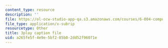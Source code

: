 ```yaml
---
content_type: resource
description: ''
file: https://ol-ocw-studio-app-qa.s3.amazonaws.com/courses/6-004-computation-structures-spring-2017/a265fe5f4e9e5bf285b02dd52f96071e_xd35dftjRrc.vtt
file_type: application/x-subrip
resourcetype: Other
title: 3play caption file
uid: a265fe5f-4e9e-5bf2-85b0-2dd52f96071e
---
```

